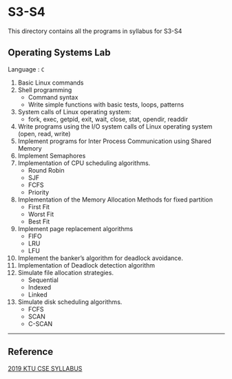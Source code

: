# S3-S4

This directory contains all the programs in syllabus for S3-S4

## Operating Systems Lab

Language : `C`

1. Basic Linux commands
2. Shell programming
   - Command syntax
   - Write simple functions with basic tests, loops, patterns
3. System calls of Linux operating system:
   - fork, exec, getpid, exit, wait, close, stat, opendir, readdir
4. Write programs using the I/O system calls of Linux operating system (open, read, write)
5. Implement programs for Inter Process Communication using Shared Memory
6. Implement Semaphores
7. Implementation of CPU scheduling algorithms.
   - Round Robin
   - SJF
   - FCFS
   - Priority
8. Implementation of the Memory Allocation Methods for fixed partition
   - First Fit
   - Worst Fit
   - Best Fit
9. Implement page replacement algorithms
   - FIFO
   - LRU
   - LFU
10. Implement the banker’s algorithm for deadlock avoidance.
11. Implementation of Deadlock detection algorithm
12. Simulate file allocation strategies.
    - Sequential
    - Indexed
    - Linked
13. Simulate disk scheduling algorithms.
    - FCFS
    - SCAN
    - C-SCAN

---

## Reference

[2019 KTU CSE SYLLABUS](https://ktu.edu.in/data/COMPUTER%20SCIENCE%20AND%20ENGINEERING.pdf?=UWtbNsYZpVMR8qVORZJr9gO2nGHp0EcJuR%2B%2Frm5kkB9W3xFJ67pIbPapzwq8PRhHAM3SWMRdYZw%2FyuYJFgK3tw%3D%3D)

